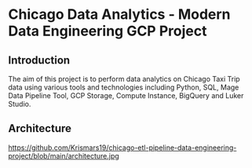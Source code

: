 # Chicago Data Analytics - Modern Data Engineering GCP Project

## Introduction

The aim of this project is to perform data analytics on Chicago Taxi Trip data using various tools and technologies including Python, SQL, Mage Data Pipeline Tool, GCP Storage, Compute Instance, BigQuery and Luker Studio.

## Architecture
https://github.com/Krismars19/chicago-etl-pipeline-data-engineering-project/blob/main/architecture.jpg


